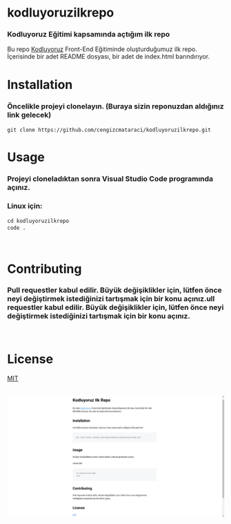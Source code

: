 # kodluyoruzilkrepo
### Kodluyoruz Eğitimi kapsamında açtığım ilk repo
Bu repo [Kodluyoruz](kodluyoruz.org) Front-End Eğitiminde oluşturduğumuz ilk repo. İçerisinde bir adet README dosyası, bir adet de index.html barındırıyor.

# Installation
###  Öncelikle projeyi clonelayın. (Buraya sizin reponuzdan aldığınız link gelecek)
```
git clone https://github.com/cengizcmataraci/kodluyoruzilkrepo.git 
```
# Usage
### Projeyi cloneladıktan sonra Visual Studio Code programında açınız.

### Linux için:

```
cd kodluyoruzilkrepo
code .
```
</br>

# Contributing


### Pull requestler kabul edilir. Büyük değişiklikler için, lütfen önce neyi değiştirmek istediğinizi tartışmak için bir konu açınız.ull requestler kabul edilir. Büyük değişiklikler için, lütfen önce neyi değiştirmek istediğinizi tartışmak için bir konu açınız.
</br>

# License

[MIT](https://choosealicense.com/licenses/mit/)
</br>
<br>

![Image](https://raw.githubusercontent.com/Kodluyoruz/taskforce/main/git/odev1/figures/markdown.png)